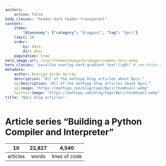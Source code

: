 ```yaml
---
anchors:
    active: false
body_classes: "header-dark header-transparent"
content:
    items:
        "@taxonomy": {"category": "blogpost", "tag": "bpci"}
    limit: 20
    order:
        by: date
        dir: desc
    pagination: true
hero_image_url: /user/themes/myquark/images/common_hero.webp
hero_classes: "parallax overlay-dark-gradient text-light" # see https://demo.getgrav.org/blog-skeleton/blog/hero-classes
metadata:
    author: Rodrigo Girão Serrão
    description: "All of the mathspp blog articles about Bpci."
    og:description: "All of the mathspp blog articles about Bpci."
    og:image: "https://mathspp.com/blog/tags/Bpci/thumbnail.webp"
    twitter:image: "https://mathspp.com/blog/tags/Bpci/thumbnail.webp"
title: "Bpci blog articles"
---
```



# Article series “Building a Python Compiler and Interpreter”


<table class="stats-table">
    <thead>
        <tr>
            <th style="text-align: center;">10</th>
            <th style="text-align: center;">22,827</th>
            <th style="text-align: center;">4,540</th>
        </tr>
    </thead>
    <tbody>
        <tr>
            <td style="text-align: center;">articles</td>
            <td style="text-align: center;">words</td>
            <td style="text-align: center;">lines of code</td>
        </tr>
    </tbody>
</table>